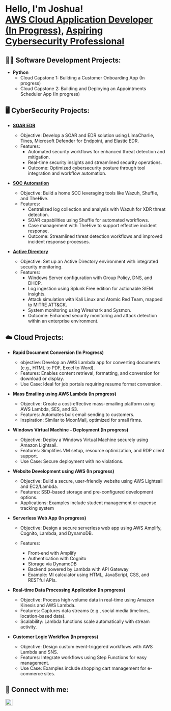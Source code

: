 <h1>Hello, I'm Joshua!<br/><a href="https://github.com/Joshugoi"> AWS Cloud Application Developer (In Progress)</a>, <a href="https://www.linkedin.com/in/joshua-banh/"> Aspiring Cybersecurity Professional</a>

<h2>👨‍💻 Software Development Projects:</h2>

- <b>Python</b>
  - Cloud Capstone 1: Building a Customer Onboarding App (In progress)
  - Cloud Capstone 2: Building and Deploying an Appointments Scheduler App (In progress) 


<h2>🖥️ CyberSecurity Projects:</h2>

  - <b>[SOAR EDR](https://github.com/Joshugoi/SOAR-EDR)</b>
    - Objective: Develop a SOAR and EDR solution using LimaCharlie, Tines, Microsoft Defender for Endpoint, and Elastic EDR.
    - Features:
      - Automated security workflows for enhanced threat detection and mitigation.
      - Real-time security insights and streamlined security operations.
      - Outcome: Optimized cybersecurity posture through tool integration and workflow automation. 


  - <b>[SOC Automation](https://github.com/Joshugoi/SOC-Automation-Project)</b>
    - Objective: Build a home SOC leveraging tools like Wazuh, Shuffle, and TheHive.
    - Features:
      - Centralized log collection and analysis with Wazuh for XDR threat detection.
      - SOAR capabilities using Shuffle for automated workflows.
      - Case management with TheHive to support effective incident response.
      - Outcome: Streamlined threat detection workflows and improved incident response processes. 

  - <b>[Active Directory](https://github.com/Joshugoi/Active-Directory-Project)</b>
    - Objective: Set up an Active Directory environment with integrated security monitoring.
    - Features:
      - Windows Server configuration with Group Policy, DNS, and DHCP.
      - Log ingestion using Splunk Free edition for actionable SIEM insights.
      - Attack simulation with Kali Linux and Atomic Red Team, mapped to MITRE ATT&CK.
      - System monitoring using Wireshark and Sysmon.
      - Outcome: Enhanced security monitoring and attack detection within an enterprise environment.

<h2>☁️ Cloud Projects:</h2>

  - <b> Rapid Document Conversion (In Progress)  </b> 
    - objective: Develop an AWS Lambda app for converting documents (e.g., HTML to PDF, Excel to Word).
    - Features: Enables content retrieval, formatting, and conversion for download or display.
    - Use Case: Ideal for job portals requiring resume format conversion.
      
  - <b> Mass Emailing using AWS Lambda (In progress) </b>
    - Objective: Create a cost-effective mass-emailing platform using AWS Lambda, SES, and S3.
    - Features: Automates bulk email sending to customers.
    - Inspiration: Similar to MoonMail, optimized for small firms.

  - <b> Windows Virtual Machine – Deployment (In progress)  </b>
    - Objective: Deploy a Windows Virtual Machine securely using Amazon Lightsail.
    - Features: Simplifies VM setup, resource optimization, and RDP client support.
    - Use Case: Secure deployment with no violations.
  
  - <b> Website Development using AWS (In progress) </b>
    - Objective: Build a secure, user-friendly website using AWS Lightsail and EC2/Lambda.
    - Features: SSD-based storage and pre-configured development options.
    - Applications: Examples include student management or expense tracking system
      
  - <b> Serverless Web App (In progress) </b>
  
    - Objective: Design a secure serverless web app using AWS Amplify, Cognito, Lambda, and DynamoDB.
    - Features:
      
      - Front-end with Amplify
      - Authentication with Cognito
      - Storage via DynamoDB
      - Backend powered by Lambda with API Gateway
      - Example: MI calculator using HTML, JavaScript, CSS, and RESTful APIs.

  - <b> Real-time Data Processing Application (In progress) </b>
    - Objective: Process high-volume data in real-time using Amazon Kinesis and AWS Lambda.
    - Features: Captures data streams (e.g., social media timelines, location-based data).
    - Scalability: Lambda functions scale automatically with stream activity.

  - <b> Customer Logic Workflow (In progress) </b>
    - Objective: Design custom event-triggered workflows with AWS Lambda and SNS.
    - Features: Integrate workflows using Step Functions for easy management.
    - Use Case: Examples include shopping cart management for e-commerce sites.

<h2> 🤳 Connect with me:</h2>

[<img align="left" alt="JoshuaBanh | LinkedIn" width="22px" src="https://cdn.jsdelivr.net/npm/simple-icons@v3/icons/linkedin.svg" />][linkedin]

[linkedin]: https://www.linkedin.com/in/joshua-banh
